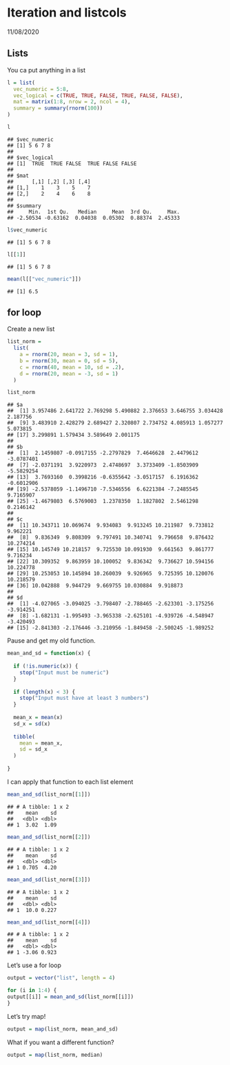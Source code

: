 Iteration and listcols
================
11/08/2020

## Lists

You ca put anything in a list

``` r
l = list(
  vec_numeric = 5:8,
  vec_logical = c(TRUE, TRUE, FALSE, TRUE, FALSE, FALSE),
  mat = matrix(1:8, nrow = 2, ncol = 4),
  summary = summary(rnorm(100))
)
```

``` r
l
```

    ## $vec_numeric
    ## [1] 5 6 7 8
    ## 
    ## $vec_logical
    ## [1]  TRUE  TRUE FALSE  TRUE FALSE FALSE
    ## 
    ## $mat
    ##      [,1] [,2] [,3] [,4]
    ## [1,]    1    3    5    7
    ## [2,]    2    4    6    8
    ## 
    ## $summary
    ##     Min.  1st Qu.   Median     Mean  3rd Qu.     Max. 
    ## -2.50534 -0.63162  0.04038  0.05302  0.88374  2.45333

``` r
l$vec_numeric
```

    ## [1] 5 6 7 8

``` r
l[[1]]
```

    ## [1] 5 6 7 8

``` r
mean(l[["vec_numeric"]])
```

    ## [1] 6.5

## for loop

Create a new list

``` r
list_norm = 
  list(
    a = rnorm(20, mean = 3, sd = 1),
    b = rnorm(30, mean = 0, sd = 5),
    c = rnorm(40, mean = 10, sd = .2),
    d = rnorm(20, mean = -3, sd = 1)
  )
```

``` r
list_norm
```

    ## $a
    ##  [1] 3.957486 2.641722 2.769298 5.490882 2.376653 3.646755 3.034428 2.187756
    ##  [9] 3.483910 2.428279 2.689427 2.320807 2.734752 4.085913 1.057277 5.073815
    ## [17] 3.299891 1.579434 3.589649 2.001175
    ## 
    ## $b
    ##  [1]  2.1459807 -0.0917155 -2.2797829  7.4646628  2.4479612 -3.0787401
    ##  [7] -2.0371191  3.9220973  2.4748697  3.3733409 -1.8503909 -5.5829254
    ## [13]  3.7693160  0.3998216 -0.6355642 -3.0517157  6.1916362 -0.6012906
    ## [19] -2.5378059 -1.1496710 -7.5346556  6.6221384 -7.2485545  9.7165907
    ## [25] -1.4679803  6.5769003  1.2378350  1.1827802  2.5461298  0.2146142
    ## 
    ## $c
    ##  [1] 10.343711 10.069674  9.934083  9.913245 10.211987  9.733812  9.962221
    ##  [8]  9.836349  9.808309  9.797491 10.340741  9.796658  9.876432 10.274214
    ## [15] 10.145749 10.218157  9.725530 10.091930  9.661563  9.861777  9.716234
    ## [22] 10.309352  9.863959 10.100052  9.836342  9.736627 10.594156 10.224778
    ## [29] 10.253053 10.145894 10.260039  9.926965  9.725395 10.120076 10.218579
    ## [36] 10.042888  9.944729  9.669755 10.030884  9.918873
    ## 
    ## $d
    ##  [1] -4.027065 -3.094025 -3.798407 -2.788465 -2.623301 -3.175256 -3.914251
    ##  [8] -1.682131 -1.995493 -3.965338 -2.625101 -4.939726 -4.548947 -3.420493
    ## [15] -2.841303 -2.176446 -3.210956 -1.849458 -2.500245 -1.989252

Pause and get my old function.

``` r
mean_and_sd = function(x) {
  
  if (!is.numeric(x)) {
    stop("Input must be numeric")
  }
  
  if (length(x) < 3) {
    stop("Input must have at least 3 numbers")
  }
  
  mean_x = mean(x)
  sd_x = sd(x)
  
  tibble(
    mean = mean_x,
    sd = sd_x
  )
  
}
```

I can apply that function to each list element

``` r
mean_and_sd(list_norm[[1]])
```

    ## # A tibble: 1 x 2
    ##    mean    sd
    ##   <dbl> <dbl>
    ## 1  3.02  1.09

``` r
mean_and_sd(list_norm[[2]])
```

    ## # A tibble: 1 x 2
    ##    mean    sd
    ##   <dbl> <dbl>
    ## 1 0.705  4.20

``` r
mean_and_sd(list_norm[[3]])
```

    ## # A tibble: 1 x 2
    ##    mean    sd
    ##   <dbl> <dbl>
    ## 1  10.0 0.227

``` r
mean_and_sd(list_norm[[4]])
```

    ## # A tibble: 1 x 2
    ##    mean    sd
    ##   <dbl> <dbl>
    ## 1 -3.06 0.923

Let’s use a for loop

``` r
output = vector("list", length = 4)

for (i in 1:4) {
output[[i]] = mean_and_sd(list_norm[[i]])
}
```

Let’s try map\!

``` r
output = map(list_norm, mean_and_sd)
```

What if you want a different function?

``` r
output = map(list_norm, median)
```
